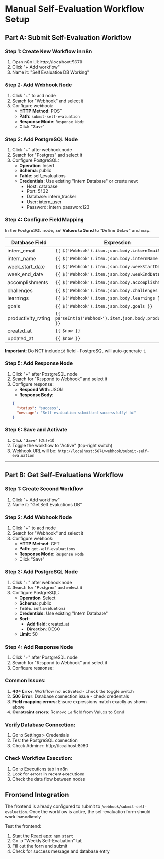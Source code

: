 # Manual Self-Evaluation Workflow Setup

## Part A: Submit Self-Evaluation Workflow

### Step 1: Create New Workflow in n8n

1. Open n8n UI: http://localhost:5678
2. Click "+ Add workflow" 
3. Name it: "Self Evaluation DB Working"

### Step 2: Add Webhook Node

1. Click "+" to add node
2. Search for "Webhook" and select it
3. Configure webhook:
   - **HTTP Method**: POST
   - **Path**: `submit-self-evaluation`
   - **Response Mode**: `Response Node`
   - Click "Save"

### Step 3: Add PostgreSQL Node

1. Click "+" after webhook node
2. Search for "Postgres" and select it
3. Configure PostgreSQL:
   - **Operation**: Insert
   - **Schema**: public
   - **Table**: self_evaluations
   - **Credentials**: Use existing "Intern Database" or create new:
     - Host: database
     - Port: 5432
     - Database: intern_tracker
     - User: intern_user
     - Password: intern_password123

### Step 4: Configure Field Mapping

In the PostgreSQL node, set **Values to Send** to "Define Below" and map:

| Database Field | Expression |
|----------------|------------|
| intern_email | `{{ $('Webhook').item.json.body.internEmail }}` |
| intern_name | `{{ $('Webhook').item.json.body.internName }}` |
| week_start_date | `{{ $('Webhook').item.json.body.weekStartDate }}` |
| week_end_date | `{{ $('Webhook').item.json.body.weekEndDate }}` |
| accomplishments | `{{ $('Webhook').item.json.body.accomplishments }}` |
| challenges | `{{ $('Webhook').item.json.body.challenges }}` |
| learnings | `{{ $('Webhook').item.json.body.learnings }}` |
| goals | `{{ $('Webhook').item.json.body.goals }}` |
| productivity_rating | `{{ parseInt($('Webhook').item.json.body.productivity) }}` |
| created_at | `{{ $now }}` |
| updated_at | `{{ $now }}` |

**Important**: Do NOT include `id` field - PostgreSQL will auto-generate it.

### Step 5: Add Response Node

1. Click "+" after PostgreSQL node
2. Search for "Respond to Webhook" and select it
3. Configure response:
   - **Respond With**: JSON
   - **Response Body**:
   ```json
   {
     "status": "success",
     "message": "Self-evaluation submitted successfully! 📊"
   }
   ```

### Step 6: Save and Activate

1. Click "Save" (Ctrl+S)
2. Toggle the workflow to "Active" (top-right switch)
3. Webhook URL will be: `http://localhost:5678/webhook/submit-self-evaluation`

---

## Part B: Get Self-Evaluations Workflow

### Step 1: Create Second Workflow

1. Click "+ Add workflow" 
2. Name it: "Get Self Evaluations DB"

### Step 2: Add Webhook Node

1. Click "+" to add node
2. Search for "Webhook" and select it
3. Configure webhook:
   - **HTTP Method**: GET
   - **Path**: `get-self-evaluations`
   - **Response Mode**: `Response Node`
   - Click "Save"

### Step 3: Add PostgreSQL Node

1. Click "+" after webhook node
2. Search for "Postgres" and select it
3. Configure PostgreSQL:
   - **Operation**: Select
   - **Schema**: public
   - **Table**: self_evaluations
   - **Credentials**: Use existing "Intern Database"
   - **Sort**: 
     - **Add field**: created_at
     - **Direction**: DESC
   - **Limit**: 50

### Step 4: Add Response Node

1. Click "+" after PostgreSQL node
2. Search for "Respond to Webhook" and select it
3. Configure response:
### Common Issues:
1. **404 Error**: Workflow not activated - check the toggle switch
2. **500 Error**: Database connection issue - check credentials
3. **Field mapping errors**: Ensure expressions match exactly as shown above
4. **Constraint errors**: Remove `id` field from Values to Send

### Verify Database Connection:
1. Go to Settings > Credentials
2. Test the PostgreSQL connection
3. Check Adminer: http://localhost:8080

### Check Workflow Execution:
1. Go to Executions tab in n8n
2. Look for errors in recent executions
3. Check the data flow between nodes

## Frontend Integration

The frontend is already configured to submit to `/webhook/submit-self-evaluation`. Once the workflow is active, the self-evaluation form should work immediately.

Test the frontend:
1. Start the React app: `npm start`
2. Go to "Weekly Self-Evaluation" tab
3. Fill out the form and submit
4. Check for success message and database entry 